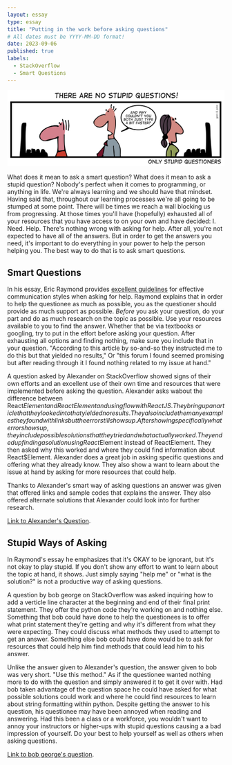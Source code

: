 ```yaml
---
layout: essay
type: essay
title: "Putting in the work before asking questions"
# All dates must be YYYY-MM-DD format!
date: 2023-09-06
published: true
labels:
  - StackOverflow
  - Smart Questions
---
```


<!-- <img width="450px" class="rounded float-start pe-4" src="../img/no-stupid-questions.png"> -->
<div class="text-center p-4">
  <img class="img-fluid" src="../img/no-stupid-questions.png">
</div>


What does it mean to ask a smart question? What does it mean to ask a stupid question? Nobody's perfect when it comes to programming, or anything in life. We're always learning and we should have that mindset. Having said that, throughout our learning processes we're all going to be stumped at some point. There will be times we reach a wall blocking us from progressing. At those times you'll have (hopefully) exhausted all of your resources that you have access to on your own and have decided: I. Need. Help. There's nothing wrong with asking for help. After all, you're not expected to have all of the answers. But in order to get the answers you need, it's important to do everything in your power to help the person helping you. The best way to do that is to ask smart questions.

## Smart Questions

In his essay, Eric Raymond provides [excellent guidelines](http://www.catb.org/esr/faqs/smart-questions.html) for effective communication styles when asking for help. Raymond explains that in order to help the questionee as much as possible, you as the questioner should provide as much support as possible. *Before* you ask your question, do your part and do as much research on the topic as possible. Use your resources available to you to find the answer. Whether that be via textbooks or googling, try to put in the effort before asking your question.
After exhausting all options and finding nothing, make sure you include that in your question. "According to this article by so-and-so they instructed me to do this but that yielded no results," Or "this forum I found seemed promising but after reading through it I found nothing related to my issue at hand."

A question asked by Alexander on StackOverflow showed signs of their own efforts and an excellent use of their own time and resources that were implemented before asking the question. Alexander asks wabout the difference between React$Element and ReactElement and using flow with ReactJS. They bring up an article that they looked into that yielded no results. They also include the many examples they found with links but the error still shows up. After showing specifically what error shows up, they include possible solutions that they tried and what actually worked. They ended up finding a solution using React$Element instead of ReactElement. They then asked why this worked and where they could find information about React$Element.
Alexander does a great job in asking specific questions and offering what they already know. They also show a want to learn about the issue at hand by asking for more resources that could help.

Thanks to Alexander's smart way of asking questions an answer was given that offered links and sample codes that explains the answer. They also offered alternate solutions that Alexander could look into for further research.

[Link to Alexander's Question](https://stackoverflow.com/questions/44374219/what-the-different-between-reactelement-and-reactelement).

## Stupid Ways of Asking

In Raymond's essay he emphasizes that it's OKAY to be ignorant, but it's not okay to play stupid. If you don't show any effort to want to learn about the topic at hand, it shows. Just simply saying "help me" or "what is the solution?" is not a productive way of asking questions.

A question by bob george on StackOverflow was asked inquiring how to add a verticle line character at the beginning and end of their final print statement. They offer the python code they're working on and nothing else. Something that bob could have done to help the questionees is to offer what print statement they're getting and why it's different from what they were expecting. They could discuss what methods they used to attempt to get an answer. Something else bob could have done would be to ask for resources that could help him find methods that could lead him to his answer.

Unlike the answer given to Alexander's question, the answer given to bob was very short. "Use this method." As if the questionee wanted nothing more to do with the question and simply answered it to get it over with. Had bob taken advantage of the question space he could have asked for what possible solutions could work and where he could find resources to learn about string formatting within python. Despite getting the answer to his question, his questionee may have been annoyed when reading and answering. Had this been a class or a workforce, you wouldn't want to annoy your instructors or higher-ups with stupid questions causing a a bad impression of yourself. Do your best to help yourself as well as others when asking questions.

[Link to bob george's question](https://stackoverflow.com/questions/29724350/how-do-i-add-characters-in-print-statement).
